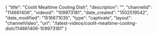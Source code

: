 {
    "title": "Coolit Mealtime Cooling Dish",
    "description": "",
    "channelid": "114661406",
    "videoid": "109973181",
    "date_created": "1502519542",
    "date_modified": "1516671035",
    "type": "captivate",
    "layout": "channelVideo",
    "url": "\/latest-videos\/coolit-mealtime-cooling-dish\/114661406-109973181"
}